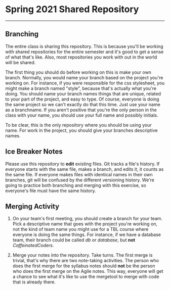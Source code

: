 # Spring 2021 Shared Repository
---

## Branching

The entire class is sharing this repository. This is because you'll be working with shared repositories for the entire semester and it's good to get a sense of what that's like. Also, most repositories you work with out in the world will be shared.

The first thing you should do before working on this is make your own branch. Normally, you would name your branch based on the project you're working on. For instance, if you were responsible for the css stylesheet, you might make a branch named "style", because that's actually what you're doing. You should name your branch names things that are unique, related to your part of the project, and easy to type. Of course, everyone is doing the same project so we can't exactly do that this time. Just use your name as a branchname. If you aren't positive that you're the only person in the class with your name, you should use your full name and possibly initials. 

To be clear, this is the only repository where you should be using your name. For work in the project, you should give your branches descriptive names.

## Ice Breaker Notes

Please use this repository to **edit** existing files. Git tracks a file's history. If everyone starts with the same file, makes a branch, and edits it, it counts as the same file. If everyone makes files with identical names in their own branches, git will be confused by the different versioning history. We're going to practice both branching and merging with this exercise, so everyone's file must have the same history.

## Merging Activity

1. On your team's first meeting, you should create a branch for your team. Pick a descriptive name that goes with the project you're working on, not the kind of team name you might use for a TBL course where everyone is doing the same things. For instance, if we have a database team, their branch could be called *db* or *database*, but **not** *CaffeinatedCoders*. 

2. Merge your notes into the repository. Take turns. The first merge is trivial, that's why there are two note-taking activities. The person who does the first merge for the syllabus notes should **not** be the person who does the first merge on the Agile notes. This way, everyone will get a chance to see what it's like to use the mergetool to merge with code that is already there.
